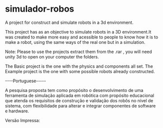 # simulador-robos
A project for construct and simulate robots in a 3d environment.

This project has as an objective to simulate robots in a 3D environment.It was created to make more easy and acessible to people to know how it is to make a robot, using the same ways of the real one but in a simulation.


Note: Please to use the projects extract them from the .rar , you will need unity 3d to open on your computer the folders.

The Basic project is the one with the physics and components all set.
The Example project is the one with some possible robots already constructed.

----Portuguese-----

  A pesquisa proposta tem como propósito o desenvolvimento de uma ferramenta de simulação aplicada em robótica com propósito educacional
que atenda os requisitos de construção e validação dos robôs no nível de sistema, com flexibilidade para alterar e integrar componentes
de software e hardware.

Versão Impressa:

